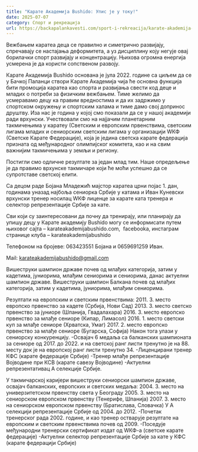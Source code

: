 ```yaml
---
title: "Карате Академија Bushido: Упис је у току!"
date: 2025-07-07
category: Спорт и рекреација
url: https://backapalankavesti.com/sport-i-rekreacija/karate-akademija-bushido-upis-u-toku/
---
```


Вежбањем каратеа деца се правилно и симетрично развијају, спречавају се настајања деформитета, а уз дисциплину коју негује овај борилачки спорт развијају и концентрацију. Њихова огромна енергија усмерена је да користи сопственом
развоју.

Карате Академија Bushido основана је јула 2022. године са циљем да се у Бачкој Паланци створи Карате Академија чија ће основна функција бити промоција каратеа као спорта и развијања свести код деце и младих о потреби за физичким вежбањем. Тиме желимо да усмеравамо децу ка правим вредностима и да их задржимо у спортском окружењу и спортским халама и тиме дамо свој допринос друштву.
Иза нас је година у којој смо показали да се у нашој академији ради врхунски. Учествовали смо на најјачим планетарним такмичењима у каратеу (Светским и европским првенствима, светским лигама младих и сениорским светским лигама у организацији WКФ (Светске Карате Федерације), која је једина светска карате федерација призната од међународног олимпијског комитета, као и на свим важнијим такмичењима у земљи и региону.

Постигли смо одличне резултате за један млад тим. Наше опредељење је да правимо врхунске такмичаре који ће моћи успешно да се супротставе светској елити.

Са децом раде Бојана Младежић мајстор каратеа црни појас 1. дан, годинама уназад најбоља сениорка Србије у катама и Иван Куневски врхунски тренер носилац WКФ лиценце за карате ката тренера и селектор репрезентације Србије за кате.

Сви који су заинтересовани да почну да тренирају, или планирају да упишу децу у Карате академију Bushido могу се информисати путем њиховог сајта – karateakademijabushido.com,  facebookа, инстаграм странице клуба – karateakademijabushido

Телефоном на бројеве: 063423551 Бојана и 0659691259 Иван.

Mail: karateakademijabushido@gmail.com

Вишеструки шампион државе почев од млађих категорија, затим у кадетима, јуниорима, млађим сениорима и сениорима, данас актуелни шампион државе.
Вишеструки шампион Балкана почев од млађих категорија, затим у кадетима, јуниорима, млађим сениорима.

Резултати на европским и светским првенствима:
2011. 3. место европско првенство за кадете (Србија, Нови Сад)
2013. 3. место светско првенство за јуниоре (Шпанија, Гвадалахара)
2016. 3. место европско првенство за млађе сениоре (Кипар, Лимасол)
2016. 1. место светски куп за млађе сениоре (Хрватска, Умаг)
2017. 2. место европско првенство за млађе сениоре (Бугарска, Софија)
Након тога улази у сениорску конкуренцију.
-Освајач 6 медаља са балканских шампионата за сениоре од 2017. до 2022. и на светској ранг листи тренутно је на 88. месту док је на европској ранг листи тренутно 34.
-Лиценцирани тренер КФС (карате федерације Србије)
-Тренер млађе репрезентације Војводине при КСВ (карате савезу Војводине)
-Актуелни репрезентативац А селекције Србије.

У такмичарској каријери вишеструки сениорски шампион државе, освајач балканских, европских и светских медаља:
2004. 3. место на универзитетском првенству света у Београду
2005. 3. место на сениорском европском првенству (Тенерифе, Шпанија)
2007. 3. место на сениорском европском првенству (Братислава, Словачка)
У А селекцији репрезентације Србије од 2004. до 2012.
-Почетак тренерског рада 2002. године, и као тренер остварује резултате на европским и светским првенствима почев од 2009.
-Поседује међународни тренерски сертификат издат од WКФ-а (светске карате федерације)
-Актуелни селектор репрезентације Србије за кате у КФС (карате федерацији Србије)
